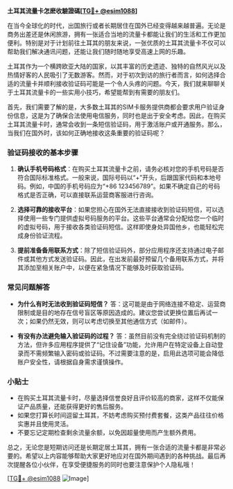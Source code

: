 **土耳其流量卡怎麽收驗證碼[[TG💪+ @esim1088](https://t.me/s/esim1088)]**

在当今全球化的时代，出国旅行或者长期居住在国外已经变得越来越普遍。无论是商务出差还是休闲旅游，拥有一张适合当地的流量卡都能让我们的生活和工作更加便利。特别是对于计划前往土耳其的朋友来说，一张优质的土耳其流量卡不仅可以帮助我们解决通讯问题，还能让我们随时随地享受高速上网的乐趣。

土耳其作为一个横跨欧亚大陆的国家，以其丰富的历史遗迹、独特的自然风光以及热情好客的人民吸引了无数游客。然而，对于初次到访的旅行者而言，如何选择合适的流量卡并顺利接收验证码可能是一个令人头疼的问题。今天，我们就来聊聊关于土耳其流量卡的一些实用小技巧，希望能帮到有需要的朋友们。

首先，我们需要了解的是，大多数土耳其的SIM卡服务提供商都会要求用户验证身份信息，这是为了确保合法使用电信服务，同时也是出于安全考虑。因此，在购买土耳其流量卡时，通常会收到一条短信验证码，用于激活账户或开通服务。那么，当我们在国外时，该如何正确地接收这条重要的验证码呢？

### 验证码接收的基本步骤

1. **确认手机号码格式**：在购买土耳其流量卡之前，请务必核对您的手机号码是否符合国际标准格式。一般来说，国际号码以“+”开头，后跟国家代码和本地号码。例如，中国的手机号码应为“+86 123456789”。如果不确定自己的号码格式是否正确，可以直接联系运营商客服进行咨询。

2. **选择可靠的接收平台**：如果您担心在国外无法直接接收到验证码短信，可以选择使用一些专门提供虚拟号码服务的平台。这些平台通常会分配给您一个临时的虚拟号码，用于接收各类验证码短信。这样即使身处异国他乡，也能轻松完成身份验证流程。

3. **提前准备备用联系方式**：除了短信验证码外，部分应用程序还支持通过电子邮件或其他方式发送验证码。因此，在出发前最好预留几个备用联系方式，并将其添加至相关账户中，以便在紧急情况下能够及时获取验证码。

### 常见问题解答

- **为什么有时无法收到验证码短信？**
  答：这可能是由于网络连接不稳定、运营商限制或是目的地存在信号盲区等原因造成的。建议您尝试更换位置后再试一次；如果仍然无效，则可以考虑切换至其他通信方式（如邮件）。

- **有没有办法避免输入验证码的过程？**
  答：虽然目前没有完全绕过验证码机制的方法，但许多应用程序提供了“记住设备”功能，允许用户在特定设备上自动登录而不需频繁输入密码或验证码。不过需要注意的是，启用此选项可能会降低账户安全性，请根据自身需求谨慎操作。

### 小贴士

- 在购买土耳其流量卡时，尽量选择信誉良好且评价较高的商家，这样不仅能保证产品质量，还能获得更好的售后服务。
- 如果您打算长时间逗留土耳其，不妨考虑购买预付费套餐，这类产品往往价格实惠并且使用灵活。
- 不要忘记定期检查剩余流量余额，以免因超量使用而产生额外费用。

总之，无论您是短期访问还是长期定居土耳其，拥有一张合适的流量卡都是非常必要的。希望以上内容能够帮助大家更好地应对在国外期间遇到的各种挑战。最后再次提醒各位小伙伴，在享受便捷服务的同时也要注意保护个人隐私哦！

[[TG💪+ @esim1088](https://t.me/s/esim1088) ![Image](https://i.postimg.cc/4NQfJmqS/Snipaste-2025-05-13-00-14-12.png)]